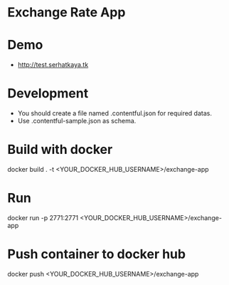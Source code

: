 # Exchange Rate App

# Demo

- http://test.serhatkaya.tk

# Development

- You should create a file named .contentful.json for required datas.
- Use .contentful-sample.json as schema.

# Build with docker

docker build . -t <YOUR_DOCKER_HUB_USERNAME>/exchange-app

# Run

docker run -p 2771:2771 <YOUR_DOCKER_HUB_USERNAME>/exchange-app

# Push container to docker hub

docker push <YOUR_DOCKER_HUB_USERNAME>/exchange-app
